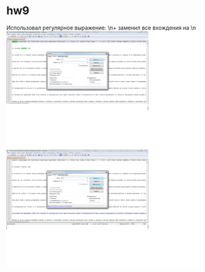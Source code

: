 # hw9
Использовал регулярное выражение: \n+ заменил все вхождения на \n
![](https://github.com/anatolydontsov/hw9/blob/master/1.png)
![](https://github.com/anatolydontsov/hw9/blob/master/2.png)
